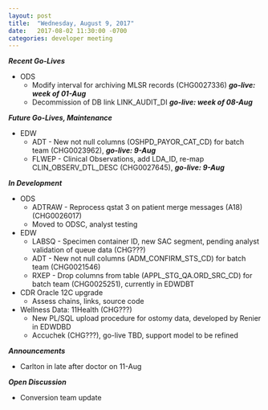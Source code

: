 ```yaml
---
layout: post
title:  "Wednesday, August 9, 2017"
date:   2017-08-02 11:30:00 -0700
categories: developer meeting
---
```

**_Recent Go-Lives_**
* ODS
	* Modify interval for archiving MLSR records (CHG0027336) **_go-live: week of 01-Aug_**
	* Decommission of DB link LINK_AUDIT_DI **_go-live: week of 08-Aug_**

**_Future Go-Lives, Maintenance_**
* EDW
	* ADT - New not null columns (OSHPD_PAYOR_CAT_CD) for batch team (CHG0023962), **_go-live: 9-Aug_**
	* FLWEP - Clinical Observations, add LDA_ID, re-map CLIN_OBSERV_DTL_DESC (CHG0027645), **_go-live: 9-Aug_**
  
**_In Development_**
* ODS
	* ADTRAW - Reprocess qstat 3 on patient merge messages (A18) (CHG0026017)
	* Moved to ODSC, analyst testing
* EDW
	* LABSQ - Specimen container ID, new SAC segment, pending analyst validation of queue data (CHG???)
	* ADT -  New not null columns (ADM_CONFIRM_STS_CD) for batch team (CHG0021546)
	* RXEP - Drop columns from table (APPL_STG_QA.ORD_SRC_CD) for batch team (CHG0025251), currently in EDWDBT
* CDR Oracle 12C upgrade
	* Assess chains, links, source code
* Wellness Data: 11Health (CHG???)
	* New PL/SQL upload procedure for ostomy data, developed by Renier in EDWDBD
	* Accuchek (CHG???), go-live TBD, support model to be refined

**_Announcements_**
* Carlton in late after doctor on 11-Aug

**_Open Discussion_**
* Conversion team update
